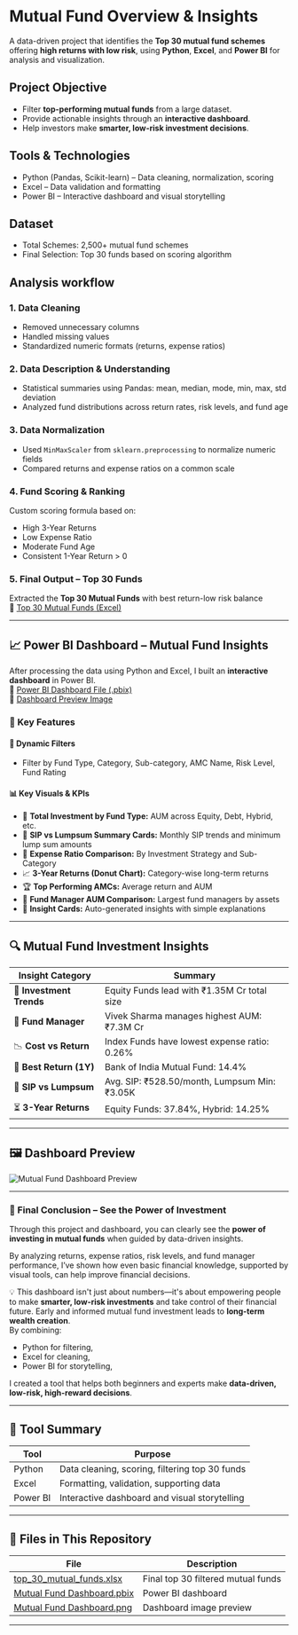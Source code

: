 # Mutual Fund Overview & Insights

A data-driven project that identifies the **Top 30 mutual fund schemes** offering **high returns with low risk**, using **Python**, **Excel**, and **Power BI** for analysis and visualization.

## Project Objective

* Filter **top-performing mutual funds** from a large dataset.
* Provide actionable insights through an **interactive dashboard**.
* Help investors make **smarter, low-risk investment decisions**.

## Tools & Technologies

* Python (Pandas, Scikit-learn) – Data cleaning, normalization, scoring
* Excel – Data validation and formatting
* Power BI – Interactive dashboard and visual storytelling
 
## Dataset

* Total Schemes: 2,500+ mutual fund schemes
* Final Selection: Top 30 funds based on scoring algorithm


## Analysis workflow

### 1. Data Cleaning
- Removed unnecessary columns
- Handled missing values
- Standardized numeric formats (returns, expense ratios)

### 2. Data Description & Understanding
- Statistical summaries using Pandas: mean, median, mode, min, max, std deviation
- Analyzed fund distributions across return rates, risk levels, and fund age

### 3. Data Normalization
- Used `MinMaxScaler` from `sklearn.preprocessing` to normalize numeric fields
- Compared returns and expense ratios on a common scale

### 4. Fund Scoring & Ranking
Custom scoring formula based on:
- High 3-Year Returns  
- Low Expense Ratio  
- Moderate Fund Age  
- Consistent 1-Year Return > 0

### 5. Final Output – Top 30 Funds
Extracted the **Top 30 Mutual Funds** with best return-low risk balance  
🔗 [Top 30 Mutual Funds (Excel)](https://github.com/niravtrivedi23/Mutual-Fund-Analysis/blob/main/top_30_mutual_funds.xlsx)

---

## 📈 Power BI Dashboard – Mutual Fund Insights

After processing the data using Python and Excel, I built an **interactive dashboard** in Power BI.  
🔗 [Power BI Dashboard File (.pbix)](https://github.com/niravtrivedi23/Mutual-Fund-Analysis/blob/main/Mutual%20Fund%20Dashboard.pbix)  
🔗 [Dashboard Preview Image](https://github.com/niravtrivedi23/Mutual-Fund-Analysis/blob/main/Mutual%20Fund%20Dashboard%20.png)

### 📌 Key Features

#### 📅 Dynamic Filters
- Filter by Fund Type, Category, Sub-category, AMC Name, Risk Level, Fund Rating

#### 📊 Key Visuals & KPIs
- 💼 **Total Investment by Fund Type:** AUM across Equity, Debt, Hybrid, etc.  
- 🔁 **SIP vs Lumpsum Summary Cards:** Monthly SIP trends and minimum lump sum amounts  
- 🧾 **Expense Ratio Comparison:** By Investment Strategy and Sub-Category  
- 📈 **3-Year Returns (Donut Chart):** Category-wise long-term returns  
- 🏆 **Top Performing AMCs:** Average return and AUM  
- 👤 **Fund Manager AUM Comparison:** Largest fund managers by assets  
- 🧠 **Insight Cards:** Auto-generated insights with simple explanations

---

## 🔍 Mutual Fund Investment Insights

| Insight Category | Summary |
|------------------|---------|
| 💼 **Investment Trends** | Equity Funds lead with ₹1.35M Cr total size |
| 👤 **Fund Manager** | Vivek Sharma manages highest AUM: ₹7.3M Cr |
| 📉 **Cost vs Return** | Index Funds have lowest expense ratio: 0.26% |
| 🏦 **Best Return (1Y)** | Bank of India Mutual Fund: 14.4% |
| 🔄 **SIP vs Lumpsum** | Avg. SIP: ₹528.50/month, Lumpsum Min: ₹3.05K |
| ⏳ **3-Year Returns** | Equity Funds: 37.84%, Hybrid: 14.25% |

---

## 🖼️ Dashboard Preview

![Mutual Fund Dashboard Preview](https://github.com/niravtrivedi23/Mutual-Fund-Analysis/blob/main/Mutual%20Fund%20Dashboard%20.png)

---

### 🧠 Final Conclusion – See the Power of Investment

Through this project and dashboard, you can clearly see the **power of investing in mutual funds** when guided by data-driven insights.

By analyzing returns, expense ratios, risk levels, and fund manager performance, I’ve shown how even basic financial knowledge, supported by visual tools, can help improve financial decisions.

💡 This dashboard isn't just about numbers—it's about empowering people to make **smarter, low-risk investments** and take control of their financial future.
Early and informed mutual fund investment leads to **long-term wealth creation**.  
By combining:
- Python for filtering,
- Excel for cleaning,
- Power BI for storytelling,

I created a tool that helps both beginners and experts make **data-driven, low-risk, high-reward decisions**.

---

## 🔧 Tool Summary

| Tool   | Purpose |
|--------|---------|
| Python | Data cleaning, scoring, filtering top 30 funds |
| Excel  | Formatting, validation, supporting data |
| Power BI | Interactive dashboard and visual storytelling |

---

## 📁 Files in This Repository

| File | Description |
|------|-------------|
| [top_30_mutual_funds.xlsx](https://github.com/niravtrivedi23/Mutual-Fund-Analysis/blob/main/top_30_mutual_funds.xlsx) | Final top 30 filtered mutual funds |
| [Mutual Fund Dashboard.pbix](https://github.com/niravtrivedi23/Mutual-Fund-Analysis/blob/main/Mutual%20Fund%20Dashboard.pbix) | Power BI dashboard |
| [Mutual Fund Dashboard.png](https://github.com/niravtrivedi23/Mutual-Fund-Analysis/blob/main/Mutual%20Fund%20Dashboard%20.png) | Dashboard image preview |

---

 

